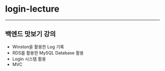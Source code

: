 # login-lecture

---

## 백엔드 맛보기 강의
- Winston을 활용한 Log 기록
- RDS를 활용한 MySQL Database 활용
- Login 시스템 활용
- MVC

